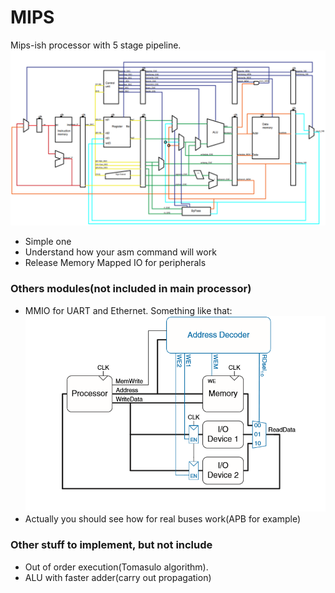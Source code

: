 # MIPS
Mips-ish processor with 5 stage pipeline.
![alt text](MIPS.png "MIPS")
* Simple one
* Understand how your asm command will work
* Release Memory Mapped IO for peripherals

### Others modules(not included in main processor)
* MMIO for UART and Ethernet. Something like that:
![alt-text](MMIO.png "MMIO")
* Actually you should see how for real buses work(APB for example)
### Other stuff to implement, but not include
* Out of order execution(Tomasulo algorithm).
* ALU with faster adder(carry out propagation)

